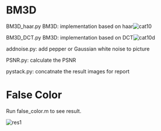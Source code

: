 # BM3D

BM3D_haar.py BM3D: implementation based on haar![cat10](/Users/arcadia/Documents/DIP/BM3D_image_denoise/result/cat10.jpg)

BM3D_DCT.py BM3D: implementation based on DCT![cat10d](/Users/arcadia/Documents/DIP/BM3D_image_denoise/result/cat10d.jpg)

addnoise.py: add pepper or Gaussian white noise to picture

PSNR.py: calculate the PSNR

pystack.py: concatnate the result images for report



# False Color

Run false_color.m to see result.

![res1](/Users/arcadia/Documents/DIP/img_lab2/falsecolor/res1.jpg)